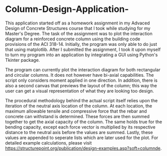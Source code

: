 # Column-Design-Application-
This application started off as a homework assignment in my Advaced Design of Concrete Structures course that I took while studying for my Master's Degree. The task of
the assignment was to plot the interaction diagram for a reinforced concrete column using the building code provisions of the ACI 318-14. Initially, the program was only able to do just that using matplotlib. After I submitted the assignment, I took it upon myself to turn my program into an application by integrating a GUI using Python's Tkinter package. 

The program can currently plot the interaction diagram for both rectangular and circular columns. It does not however have bi-axial capabilities. The script only considers moment applied in one direction. In addition, there is also a second canvas that previews the layout of the column; this way the user can get a visual representation of what they are looking too design. 

The procedural methodology behind the actual script itself relies upon the iteration of the neutral axis location of the column. At each location, the maximum allowable tensile and compressive force that the rebar and concrete can withstand is determined. These forces are then summed together to get the axial capacity of the column. The same holds true for the bending capacity, except each force vector is multiplied by its respective distance to the neutral axis before the values are summed. Lastly, these values are appended to seperate lists which are later used for the plot. For detailed example calculations, please visit https://structurepoint.org/publication/design-examples.asp?soft=columnde.  
